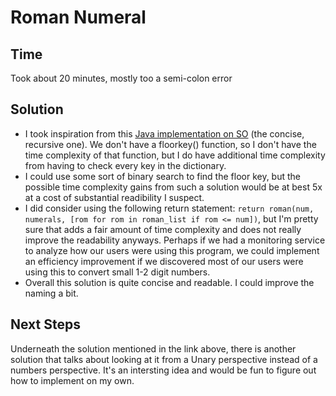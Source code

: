 # Roman Numeral

## Time

Took about 20 minutes, mostly too a semi-colon error

## Solution

- I took inspiration from this [Java implementation on SO](https://stackoverflow.com/questions/12967896/converting-integers-to-roman-numerals-java) (the concise, recursive one). We don't have a floorkey() function, so I don't have the time complexity of that function, but I do have additional time complexity from having to check every key in the dictionary.
- I could use some sort of binary search to find the floor key, but the possible time complexity gains from such a solution would be at best 5x at a cost of substantial readibility I suspect.
- I did consider using the following return statement: `return roman(num, numerals, [rom for rom in roman_list if rom <= num])`, but I'm pretty sure that adds a fair amount of time complexity and does not really improve the readability anyways. Perhaps if we had a monitoring service to analyze how our users were using this program, we could implement an efficiency improvement if we discovered most of our users were using this to convert small 1-2 digit numbers.
- Overall this solution is quite concise and readable. I could improve the naming a bit.

## Next Steps

Underneath the solution mentioned in the link above, there is another solution that talks about looking at it from a Unary perspective instead of a numbers perspective. It's an intersting idea and would be fun to figure out how to implement on my own.